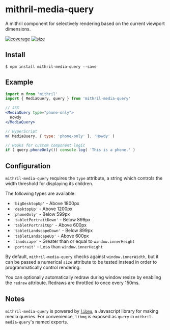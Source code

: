 # mithril-media-query
A mithril component for selectively rendering based on the current viewport dimensions.


[![coverage](https://img.shields.io/codecov/c/github/soulofmischief/mithril-media-query/master.svg?style=flat-square)](http://codecov.io/gh/soulofmischief/libmq?branch=master)
[![size](https://img.shields.io/bundlephobia/min/mithril-media-query.svg?style=flat-square)](https://www.npmjs.com/package/libmq)

## Install

```$ npm install mithril-media-query --save```

## Example

```jsx
import m from 'mithril'
import { MediaQuery, query } from 'mithril-media-query'

// JSX
<MediaQuery type="phone-only">
  Howdy
</MediaQuery>

// HyperScript
m( MediaQuery, { type: 'phone-only' }, 'Howdy' )

// Hooks for custom component logic
if ( query.phoneOnly()) console.log( 'This is a phone.' )
```

## Configuration

`mithril-media-query` requires the `type` attribute, a string which controls the width threshold for displaying its children.

The following types are available:

* `'bigDesktopUp'` - Above 1800px
* `'desktopUp'` - Above 1200px
* `'phoneOnly'` - Below 599px
* `'tabletPortraitDown'` - Below 899px
* `'tabletPortraitUp'` - Above 600px
* `'tabletLandscapeDown'` - Below 899px
* `'tabletLandscapeUp'` - Above 600px
* `'landscape'` - Greater than or equal to `window.innerHeight`
* `'portrait'` - Less than `window.innerHeight`

By default, `mithril-media-query` checks against `window.innerWidth`, but it can be passed a numerical `size` attribute to be tested instead in order to programmatically control rendering.

You can optionally automatically redraw during window resize by enabling the `redraw` attribute. Redraws are throttled to once every 150ms.

## Notes

`mithril-media-query` is powered by [`libmq`](https://www.npmjs.com/package/libmq), a Javascript library for making media queries. For convenience, `libmq` is exposed as `query` in `mithril-media-query`'s named exports.
